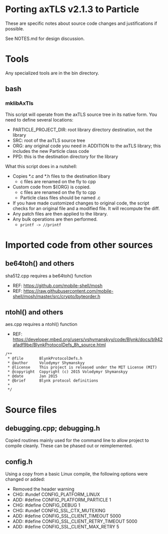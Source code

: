 # Porting axTLS v2.1.3 to Particle

These are specific notes about source code changes and justifications if possible.

See NOTES.md for design discussion.

# Tools

Any specialized tools are in the bin directory.

## bash

### mklibAxTls

This script will operate from the axTLS source tree in its native form.  You need to
define several locations:

* PARTICLE_PROJECT_DIR: root library directory destination, not the library
* SRC: root of the axTLS source tree
* ORG: any original code you need in ADDITION to the axTLS library; this includes the new Particle class code
* PPD: this is the destination directory for the library

What this script does in a nutshell:

* Copies *.c and *.h files to the destination libary
  * c files are renamed on the fly to cpp
* Custom code from ${ORG} is copied.
  * c files are renamed on the fly to cpp
  * Particle class files should be named .c
* If you have made customized changes to original code, the script checks for an original file and a
modified file.  It will recompute the diff.
* Any patch files are then applied to the library.
* Any bulk operations are then performed.
  * `printf -> //printf`

# Imported code from other sources

## be64toh() and others

sha512.cpp requires a be64toh() function

* REF: https://github.com/mobile-shell/mosh
* REF: https://raw.githubusercontent.com/mobile-shell/mosh/master/src/crypto/byteorder.h

## ntohl() and others

aes.cpp requires a ntohl() function

* REF: https://developer.mbed.org/users/vshymanskyy/code/Blynk/docs/b942afadf9be/BlynkProtocolDefs_8h_source.html

```
/**
 * @file       BlynkProtocolDefs.h
 * @author     Volodymyr Shymanskyy
 * @license    This project is released under the MIT License (MIT)
 * @copyright  Copyright (c) 2015 Volodymyr Shymanskyy
 * @date       Jan 2015
 * @brief      Blynk protocol definitions
 *
 */
```

# Source files

## debugging.cpp; debugging.h

Copied routines mainly used for the command line to allow project to
compile cleanly.  These can be phased out or reimplemented.

## config.h

Using a copy from a basic Linux compile, the following options were changed or added:

* Removed the header warning
* CHG: #undef CONFIG_PLATFORM_LINUX
* ADD: #define CONFIG_PLATFORM_PARTICLE 1
* CHG: #define CONFIG_DEBUG 1
* CHG: #undef CONFIG_SSL_CTX_MUTEXING
* ADD: #define CONFIG_SSL_CLIENT_TIMEOUT 5000
* ADD: #define CONFIG_SSL_CLIENT_RETRY_TIMEOUT 5000
* ADD: #define CONFIG_SSL_CLIENT_MAX_RETRY 5
